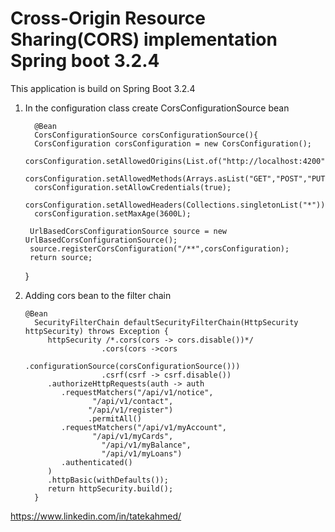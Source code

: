 # Cross-Origin Resource Sharing(CORS) implementation Spring boot 3.2.4
This application is build on Spring Boot 3.2.4
1. In the configuration class create CorsConfigurationSource bean

         @Bean
         CorsConfigurationSource corsConfigurationSource(){
         CorsConfiguration corsConfiguration = new CorsConfiguration();
         corsConfiguration.setAllowedOrigins(List.of("http://localhost:4200"));
         corsConfiguration.setAllowedMethods(Arrays.asList("GET","POST","PUT","PATCH","DELETE","OPTIONS"));
         corsConfiguration.setAllowCredentials(true);
         corsConfiguration.setAllowedHeaders(Collections.singletonList("*"));
         corsConfiguration.setMaxAge(3600L);

        UrlBasedCorsConfigurationSource source = new UrlBasedCorsConfigurationSource();
        source.registerCorsConfiguration("/**",corsConfiguration);
        return source;
   }
2. Adding cors bean to the filter chain 


       @Bean
         SecurityFilterChain defaultSecurityFilterChain(HttpSecurity httpSecurity) throws Exception {
            httpSecurity /*.cors(cors -> cors.disable())*/
                        .cors(cors ->cors
                           .configurationSource(corsConfigurationSource()))
                        .csrf(csrf -> csrf.disable())
            .authorizeHttpRequests(auth -> auth
               .requestMatchers("/api/v1/notice",
                      "/api/v1/contact",
                     "/api/v1/register")
                     .permitAll()
               .requestMatchers("/api/v1/myAccount",
                      "/api/v1/myCards",
                        "/api/v1/myBalance",
                        "/api/v1/myLoans")
               .authenticated()
            )
            .httpBasic(withDefaults());
            return httpSecurity.build();
         }

https://www.linkedin.com/in/tatekahmed/   
    
